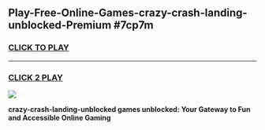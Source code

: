 
## Play-Free-Online-Games-crazy-crash-landing-unblocked-Premium #7cp7m
<h3>
<a href="https://premium.freeplayer.one?title=crazy-crash-landing-unblocked&ref=8M">CLICK TO PLAY</a></h3>
<hr>

<h3>
<a href="https://premium.freeplayer.one?title=crazy-crash-landing-unblocked&ref=8M">CLICK 2 PLAY</a>
  
</h3>

<a href="https://premium.freeplayer.one?title=crazy-crash-landing-unblocked&ref=8M"><img src="https://clearcache.store/games.png"></a>


**crazy-crash-landing-unblocked games unblocked: Your Gateway to Fun and Accessible Online Gaming**
